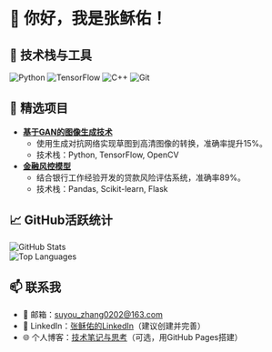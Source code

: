 # 👋 你好，我是张稣佑！

## 🔧 技术栈与工具
![Python](https://img.shields.io/badge/Python-Expert-green?logo=python)
![TensorFlow](https://img.shields.io/badge/TensorFlow-Advanced-orange?logo=tensorflow)
![C++](https://img.shields.io/badge/C++-Proficient-blue?logo=c%2B%2B)
![Git](https://img.shields.io/badge/Git-熟练-red?logo=git)

## 🚀 精选项目
- **[基于GAN的图像生成技术](https://github.com/zhangsuyou/gan-image-generation)**  
  - 使用生成对抗网络实现草图到高清图像的转换，准确率提升15%。  
  - 技术栈：Python, TensorFlow, OpenCV  
- **[金融风控模型](https://github.com/zhangsuyou/risk-model)**  
  - 结合银行工作经验开发的贷款风险评估系统，准确率89%。  
  - 技术栈：Pandas, Scikit-learn, Flask  

## 📈 GitHub活跃统计
![GitHub Stats](https://github-readme-stats.vercel.app/api?username=zhangsuyou&show_icons=true&theme=radical)  
![Top Languages](https://github-readme-stats.vercel.app/api/top-langs/?username=zhangsuyou&layout=compact)

## 📫 联系我
- 📧 邮箱：suyou_zhang0202@163.com  
- 💼 LinkedIn：[张稣佑的LinkedIn](https://linkedin.com/in/zhangsuyou)（建议创建并完善）  
- 🌐 个人博客：[技术笔记与思考](https://zhangsuyou.github.io)（可选，用GitHub Pages搭建）

<!--
**zhangsuyou/zhangsuyou** is a ✨ _special_ ✨ repository because its `README.md` (this file) appears on your GitHub profile.

Here are some ideas to get you started:

- 🔭 I’m currently working on ...
- 🌱 I’m currently learning ...
- 👯 I’m looking to collaborate on ...
- 🤔 I’m looking for help with ...
- 💬 Ask me about ...
- 📫 How to reach me: ...
- 😄 Pronouns: ...
- ⚡ Fun fact: ...
-->
